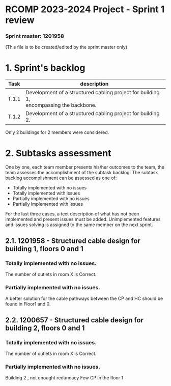 RCOMP 2023-2024 Project - Sprint 1 review
=========================================
### Sprint master: 1201958 ###
(This file is to be created/edited by the sprint master only)
# 1. Sprint's backlog #
| Task  | description                                                                                 |
| ----- | ------------------------------------------------------------------------------------------- |
| T.1.1 | Development of a structured cabling project for building 1, <br/>encompassing the backbone. |
| T.1.2 | Development of a structured cabling project for building 2.                                 |

Only 2 buildings for 2 members were considered.

  
# 2. Subtasks assessment #
One by one, each team member presents his/her outcomes to the team, the team assesses 		the accomplishment of the subtask backlog.
The subtask backlog accomplishment can be assessed as one of:

  * Totally implemented with no issues
  * Totally implemented with issues
  * Partially implemented with no issues
  * Partially implemented with issues

For the last three cases, a text description of what has not been implemented and present issues must be added.
Unimplemented features and issues solving is assigned to the same member on the next sprint.


## 2.1. 1201958 - Structured cable design for building 1, floors 0 and 1 #
### Totally implemented with no issues. ###
The number of outlets in room X is Correct.
### Partially implemented with no issues. ###
A better solution for the cable pathways between the CP and HC should be found in Floor1 and 0.

## 2.2. 1200657 - Structured cable design for building 2, floors 0 and 1 #
### Totally implemented with no issues. ###
The number of outlets in room X is Correct.
### Partially implemented with no issues. ###
Building 2 , not enought redundacy 
Few CP in the floor 1



